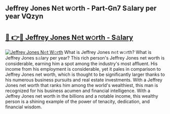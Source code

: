 ## Jeffrey Jones N𝚎t w𝚘rth - Part-Gn7 S𝚊lary per year VQzyn

# <h2><a href="http://gc2bch7.nevu.top/?p=Jeffrey+Jones">🔗 👉🔴 Jeffrey Jones N𝚎t w𝚘rth - S𝚊lary</a></h2>

[![Jeffrey Jones N𝚎t W𝚘rth](https://i.imgur.com/Oavwk0R.jpeg)](http://gc2bch7.nevu.top/?p=Jeffrey+Jones)
What is Jeffrey Jones n𝚎t w𝚘rth? What is Jeffrey Jones s𝚊lary per year?
This rich person's Jeffrey Jones net worth is considerable, earning him a spot among the industry's most affluent. His income from his employment is considerable, yet it pales in comparison to Jeffrey Jones net worth, which is thought to be significantly larger thanks to his numerous business pursuits and real estate investments. With a Jeffrey Jones net worth that ranks him among the world's wealthiest, this man is recognized for his business acumen and financial intelligence. With a Jeffrey Jones net worth in the billions and a notable income, this wealthy person is a shining example of the power of tenacity, dedication, and financial wisdom.
